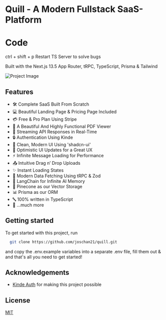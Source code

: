 # Quill - A Modern Fullstack SaaS-Platform

# Code

ctrl + shift + p
Restart TS Server
to solve bugs

Built with the Next.js 13.5 App Router, tRPC, TypeScript, Prisma & Tailwind

![Project Image](https://github.com/joschan21/quill/blob/master/public/thumbnail.png)

## Features

- 🛠️ Complete SaaS Built From Scratch
- 💻 Beautiful Landing Page & Pricing Page Included
- 💳 Free & Pro Plan Using Stripe
- 📄 A Beautiful And Highly Functional PDF Viewer
- 🔄 Streaming API Responses in Real-Time
- 🔒 Authentication Using Kinde
- 🎨 Clean, Modern UI Using 'shadcn-ui'
- 🚀 Optimistic UI Updates for a Great UX
- ⚡ Infinite Message Loading for Performance
- 📤 Intuitive Drag n’ Drop Uploads
- ✨ Instant Loading States
- 🔧 Modern Data Fetching Using tRPC & Zod
- 🧠 LangChain for Infinite AI Memory
- 🌲 Pinecone as our Vector Storage
- 📊 Prisma as our ORM
- 🔤 100% written in TypeScript
- 🎁 ...much more

## Getting started

To get started with this project, run

```bash
  git clone https://github.com/joschan21/quill.git
```

and copy the .env.example variables into a separate .env file, fill them out & and that's all you need to get started!


## Acknowledgements

- [Kinde Auth](https://link.joshtriedcoding.com/kinde) for making this project possible

## License

[MIT](https://choosealicense.com/licenses/mit/)
